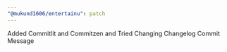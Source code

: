 ```yaml
---
"@mukund1606/entertainu": patch
---
```


Added Commitlit and Commitzen and Tried Changing Changelog Commit Message

